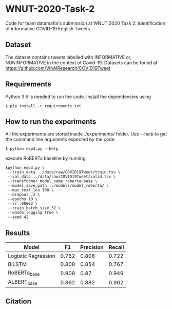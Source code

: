 # WNUT-2020-Task-2
Code for team datamafia's submission at WNUT 2020 Task 2: Identification of informative COVID-19 English Tweets.

## Dataset
The dataset contains tweets labelled with INFORMATIVE or, NONINFORMATIVE in the context of Covid-19. Datasets can be found at https://github.com/VinAIResearch/COVID19Tweet

## Requirements
Python 3.6 is needed to run the code. Install the dependencies using
	
	$ pip install -r requirements.txt

## How to run the experiments
All the experiments are stored inside ./experiments/ folder. Use --help to get the command line arguments expected by the code.

	$ python exp3.py --help

execute RoBERTa baseline by running

	$python exp3.py \
	 --train_data ../data/raw/COVID19Tweet/train.tsv \
	 --val_data ../data/raw/COVID19Tweet/valid.tsv \
	 --transformer_model_name roberta-base \
	 --model_save_path ../models/model_roberta/ \
	 --max_text_len 100 \
	 --dropout .2 \
	 --epochs 10 \
	 --lr .00002 \
	 --train_batch_size 32 \
	 --wandb_logging True \
	 --seed 42

## Results

|  Model | F1  | Precision  | Recall  |
|---|---|---|---|
| Logistic Regression   | 0.762  | 0.806  | 0.722  |
|  BiLSTM |  0.808 |  0.854 |  0.767 |
|  RoBERTa<sub>base</sub> | 0.908  |  0.87 |  0.949 |
|  ALBERT<sub>base</sub> | 0.892  |  0.882 |  0.902 |

## Citation

